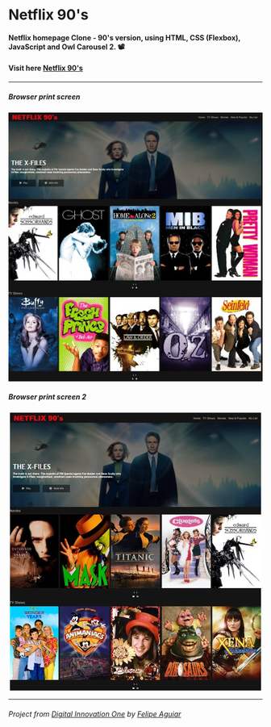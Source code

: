 # Netflix 90's

#### Netflix homepage Clone - 90's version, using HTML, CSS (Flexbox), JavaScript and Owl Carousel 2. :film_projector:

#### Visit here [Netflix 90's](https://caiopaschoal.github.io/Netflix90s/)

---

##### Browser print screen
<p align="center">
    <img alt="Browser print screen" src="img/printscreen/print1.jpg">
</p>

##### Browser print screen 2
<p align="center">
    <img alt="Browser print screen" src="img/printscreen/print2.jpg">
</p>

---

###### _Project from [Digital Innovation One](https://web.digitalinnovation.one/home) by [Felipe Aguiar](https://www.linkedin.com/in/felipe-aguiar-047/)_